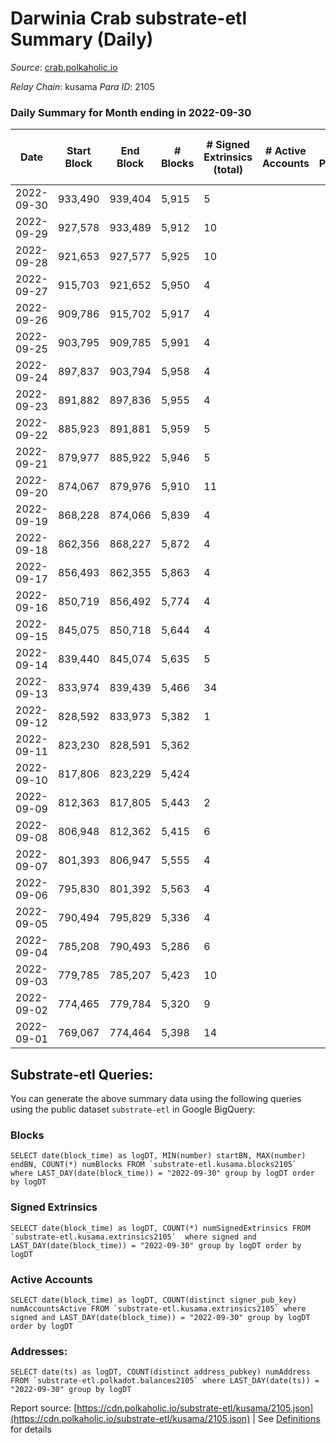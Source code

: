 # Darwinia Crab substrate-etl Summary (Daily)

_Source_: [crab.polkaholic.io](https://crab.polkaholic.io)

*Relay Chain*: kusama
*Para ID*: 2105



### Daily Summary for Month ending in 2022-09-30


| Date | Start Block | End Block | # Blocks | # Signed Extrinsics (total) | # Active Accounts | # Passive | # New | # Addresses with Balances | # Events | # Transfers | # XCM Transfers In | # XCM Transfers Out |
| ---- | ----------- | --------- | -------- | --------------------------- | ----------------- | --------- | ----- | ------------------------- | -------- | ----------- | ------------------ | ------------------- |
| 2022-09-30 | 933,490 | 939,404 | 5,915  | 5 |  |  |  | 49 | 11,917 | 63 ($0.006) |   |   |
| 2022-09-29 | 927,578 | 933,489 | 5,912  | 10 |  |  |  |  | 12,008 | 131 ($2.97) |   |   |
| 2022-09-28 | 921,653 | 927,577 | 5,925  | 10 |  |  |  |  | 12,032 | 134 ($0.17) |   |   |
| 2022-09-27 | 915,703 | 921,652 | 5,950  | 4 |  |  |  |  | 11,920 |   |   |   |
| 2022-09-26 | 909,786 | 915,702 | 5,917  | 4 |  |  |  |  | 11,853 |   |   |   |
| 2022-09-25 | 903,795 | 909,785 | 5,991  | 4 |  |  |  |  | 12,001 |   |   |   |
| 2022-09-24 | 897,837 | 903,794 | 5,958  | 4 |  |  |  |  | 11,936 |   |   |   |
| 2022-09-23 | 891,882 | 897,836 | 5,955  | 4 |  |  |  |  | 11,929 |   |   |   |
| 2022-09-22 | 885,923 | 891,881 | 5,959  | 5 |  |  |  |  | 12,007 | 66 ($0.06) |   |   |
| 2022-09-21 | 879,977 | 885,922 | 5,946  | 5 |  |  |  |  | 11,916 |   |   |   |
| 2022-09-20 | 874,067 | 879,976 | 5,910  | 11 |  |  |  | 48 | 12,009 | 148 ($7.27) |   |   |
| 2022-09-19 | 868,228 | 874,066 | 5,839  | 4 |  |  |  | 48 | 11,693 |   |   |   |
| 2022-09-18 | 862,356 | 868,227 | 5,872  | 4 |  |  |  | 48 | 11,759 |   |   |   |
| 2022-09-17 | 856,493 | 862,355 | 5,863  | 4 |  |  |  | 48 | 11,742 |   |   |   |
| 2022-09-16 | 850,719 | 856,492 | 5,774  | 4 |  |  |  | 48 | 11,563 |   |   |   |
| 2022-09-15 | 845,075 | 850,718 | 5,644  | 4 |  |  |  | 48 | 11,303 |   |   |   |
| 2022-09-14 | 839,440 | 845,074 | 5,635  | 5 |  |  |  | 48 | 11,351 | 61 ($0.10) |   |   |
| 2022-09-13 | 833,974 | 839,439 | 5,466  | 34 |  |  |  | 47 | 11,322 | 272 ($5.55) |   |   |
| 2022-09-12 | 828,592 | 833,973 | 5,382  | 1 |  |  |  | 47 | 10,840 | 62 ($25.92) | 1 ($25.93) |   |
| 2022-09-11 | 823,230 | 828,591 | 5,362  |  |  |  |  |  | 10,727 |   |   |   |
| 2022-09-10 | 817,806 | 823,229 | 5,424  |  |  |  |  |  | 10,852 |   |   |   |
| 2022-09-09 | 812,363 | 817,805 | 5,443  | 2 |  |  |  |  | 11,029 | 122 ($29.07) | 2 ($0.34) | 1 ($0.21) |
| 2022-09-08 | 806,948 | 812,362 | 5,415  | 6 |  |  |  | 46 | 10,853 |   |   |   |
| 2022-09-07 | 801,393 | 806,947 | 5,555  | 4 |  |  |  | 46 | 11,196 | 67 ($0.07) |   |   |
| 2022-09-06 | 795,830 | 801,392 | 5,563  | 4 |  |  |  |  | 11,144 |   |   |   |
| 2022-09-05 | 790,494 | 795,829 | 5,336  | 4 |  |  |  |  | 10,694 |   | 1 ($0.006) |   |
| 2022-09-04 | 785,208 | 790,493 | 5,286  | 6 |  |  |  |  | 10,656 | 61 ($0.007) |   | 1 ($0.006) |
| 2022-09-03 | 779,785 | 785,207 | 5,423  | 10 |  |  |  |  | 11,204 | 324 ($0.23) |   |   |
| 2022-09-02 | 774,465 | 779,784 | 5,320  | 9 |  |  |  |  | 10,934 | 264 ($0.23) |   |   |
| 2022-09-01 | 769,067 | 774,464 | 5,398  | 14 |  |  |  |  | 11,249 | 393 ($0.38) | 1 ($0.04) | 1 ($0.04) |

## Substrate-etl Queries:
You can generate the above summary data using the following queries using the public dataset `substrate-etl` in Google BigQuery:


### Blocks
```
SELECT date(block_time) as logDT, MIN(number) startBN, MAX(number) endBN, COUNT(*) numBlocks FROM `substrate-etl.kusama.blocks2105`  where LAST_DAY(date(block_time)) = "2022-09-30" group by logDT order by logDT
```


### Signed Extrinsics
```
SELECT date(block_time) as logDT, COUNT(*) numSignedExtrinsics FROM `substrate-etl.kusama.extrinsics2105`  where signed and LAST_DAY(date(block_time)) = "2022-09-30" group by logDT order by logDT
```


### Active Accounts
```
SELECT date(block_time) as logDT, COUNT(distinct signer_pub_key) numAccountsActive FROM `substrate-etl.kusama.extrinsics2105` where signed and LAST_DAY(date(block_time)) = "2022-09-30" group by logDT order by logDT
```


### Addresses:
```
SELECT date(ts) as logDT, COUNT(distinct address_pubkey) numAddress FROM `substrate-etl.polkadot.balances2105` where LAST_DAY(date(ts)) = "2022-09-30" group by logDT
```



Report source: [https://cdn.polkaholic.io/substrate-etl/kusama/2105.json](https://cdn.polkaholic.io/substrate-etl/kusama/2105.json) | See [Definitions](/DEFINITIONS.md) for details
